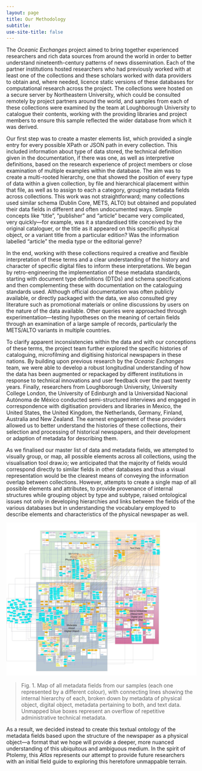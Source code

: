```yaml
---
layout: page
title: Our Methodology
subtitle:  
use-site-title: false
---
```


The *Oceanic Exchanges* project aimed to bring together experienced
researchers and rich data sources from around the world in order to
better understand nineteenth-century patterns of news dissemination.
Each of the partner institutions hosted researchers who had previously
worked with at least one of the collections and these scholars worked
with data providers to obtain and, where needed, licence static versions
of these databases for computational research across the project. The
collections were hosted on a secure server by Northeastern University,
which could be consulted remotely by project partners around the world,
and samples from each of these collections were examined by the team at
Loughborough University to catalogue their contents, working with the
providing libraries and project members to ensure this sample reflected
the wider database from which it was derived.

Our first step was to create a master elements list, which provided a
single entry for every possible XPath or JSON path in every collection.
This included information about type of data stored, the technical
definition given in the documentation, if there was one, as well as
interpretive definitions, based on the research experience of project
members or close examination of multiple examples within the database.
The aim was to create a multi-rooted hierarchy, one that showed the
position of every type of data within a given collection, by file and
hierarchical placement within that file, as well as to assign to each a
category, grouping metadata fields across collections. This work was not
straightforward; many collections used similar schema (Dublin Core,
METS, ALTO) but obtained and populated their data fields in different
and often undocumented ways. Simple concepts like “title”, “publisher”
and “article” became very complicated, very quickly—for example, was it
a standardised title conceived by the original cataloguer, or the title
as it appeared on this specific physical object, or a variant title from
a particular edition? Was the information labelled “article” the media
type or the editorial genre?

In the end, working with these collections required a creative and
flexible interpretation of these terms and a clear understanding of the
history and character of specific digital files to inform these
interpretations. We began by retro-engineering the implementation of
these metadata standards, starting with document type definitions (DTDs)
and schema specifications and then complementing these with
documentation on the cataloguing standards used. Although official
documentation was often publicly available, or directly packaged with
the data, we also consulted grey literature such as promotional
materials or online discussions by users on the nature of the data
available. Other queries were approached through experimentation—testing
hypotheses on the meaning of certain fields through an examination of a
large sample of records, particularly the METS/ALTO variants in multiple
countries.

To clarify apparent inconsistencies within the data and with our
conceptions of these terms, the project team further explored the
specific histories of cataloguing, microfilming and digitising
historical newspapers in these nations. By building upon previous
research by the *Oceanic Exchanges* team, we were able to develop a
robust longitudinal understanding of how the data has been augmented or
repackaged by different institutions in response to technical
innovations and user feedback over the past twenty years. Finally,
researchers from Loughborough University, University College London, the
University of Edinburgh and la Universidad Nacional Autónoma de México
conducted semi-structured interviews and engaged in correspondence with
digitisation providers and libraries in Mexico, the United States, the
United Kingdom, the Netherlands, Germany, Finland, Australia and New
Zealand. The earnest engagement of these providers allowed us to better
understand the histories of these collections, their selection and
processing of historical newspapers, and their development or adaption
of metadata for describing them.

As we finalised our master list of data and metadata fields, we
attempted to visually group, or map, all possible elements across all
collections, using the visualisation tool draw.io; we anticipated that
the majority of fields would correspond directly to similar fields in
other databases and thus a visual representation would be the clearest
means of conveying the information overlap between collections. However,
attempts to create a single map of all possible elements and attributes,
to provide provenance of internal structures while grouping object by
type and subtype, raised ontological issues not only in developing
hierarchies and links between the fields of the various databases but in
understanding the vocabulary employed to describe elements and
characteristics of the physical newspaper as well.

![Fig. 1](../img/map.jpeg)
> Fig. 1. Map of all metadata fields from our samples (each one
> represented by a different colour), with connecting lines showing the
> internal hierarchy of each, broken down by metadata of physical object,
> digital object, metadata pertaining to both, and text data. Unmapped
> blue boxes represent an overflow of repetitive administrative technical
> metadata.

As a result, we decided instead to create this textual ontology of the
metadata fields based upon the structure of the newspaper as a physical
object—a format that we hope will provide a deeper, more nuanced
understanding of this ubiquitous and ambiguous medium. In the spirit of
Ptolemy, this *Atlas* represents our attempt to provide future
researchers with an initial field guide to exploring this heretofore
unmappable terrain.
